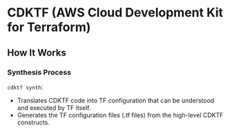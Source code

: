 # CDKTF (AWS Cloud Development Kit for Terraform)

## How It Works

### Synthesis Process

`cdktf synth`:
- Translates CDKTF code into TF configuration that can be understood and executed by TF itself.
- Generates the TF configuration files (.tf files) from the high-level CDKTF constructs.